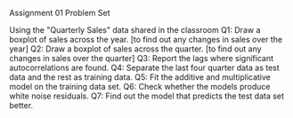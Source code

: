 Assignment 01 Problem Set

Using the "Quarterly Sales" data shared in the classroom
Q1: Draw a boxplot of sales across the year. [to find out any changes in sales over the year]
Q2: Draw a boxplot of sales across the quarter. [to find out any changes in sales over the quarter]
Q3: Report the lags where significant autocorrelations are found.
Q4: Separate the last four quarter data as test data and the rest as training data.
Q5: Fit the additive and multiplicative model on the training data set.
Q6: Check whether the models produce white noise residuals.
Q7: Find out the model that predicts the test data set better.

